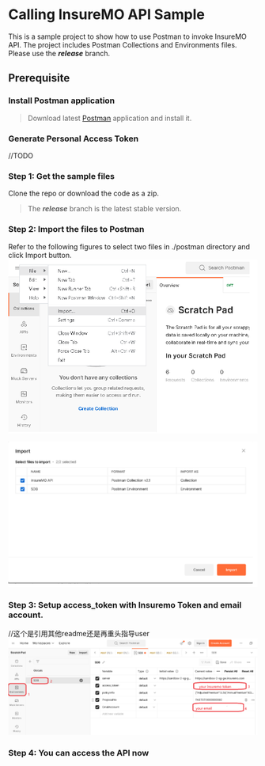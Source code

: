 # Calling InsureMO API Sample

This is a sample project to show how to use Postman to invoke InsureMO API. The project includes Postman Collections and Environments files. Please use the ***release*** branch.

## Prerequisite

### Install Postman application
>Download latest [Postman](https://www.postman.com/downloads/) application and install it.


### Generate Personal Access Token
//TODO


### Step 1: Get the sample files
  Clone the repo or download the code as a zip.
> The ***release*** branch is the latest stable version. 

### Step 2: Import the files to Postman
Refer to the following figures to select two files in ./postman directory and click Import button.
![Select Files](./docs/images/import_1.png)

![Do Import](./docs/images/import_2.png)

### Step 3: Setup access_token with Insuremo Token and email account.
//这个是引用其他readme还是再重头指导user
![setup variable](./docs/images/setup_var.png)

###  Step 4: You can access the API now






